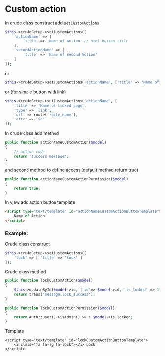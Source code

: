 Custom action
===

In crude class construct add `setCustomActions`

```php
$this->crudeSetup->setCustomActions([
    'actionName' => [
        'title' => 'Name of Action' // html button title
    ],
    'secondActionName' => [
        'title' => 'Name of Second Action'
    ]
]);
```

or

```php
$this->crudeSetup->setCustomActions('actionName', ['title' => 'Name of Action']);
```

or (for simple button with link)

```php
$this->crudeSetup->setCustomActions('actionName', [
    'title' => 'Name of linked page',
    'type' => 'link',
    'url' => route('route_name'),
    'attr' => 'id'
]);
```

In crude class add method

```php
public function actionNameCustomAction($model)
{
    // action code
    return 'success message';
}
```

and second method to define access (default method return true)

```php
public function actionNameCustomActionPermission($model)
{
    return true;
}
```

In view add action button template

```html
<script type="text/template" id="actionNameCustomActionButtonTemplate">
    Name of Action
</script>
```

### Example:

Crude class construct

```php
$this->crudeSetup->setCustomActions([
    'lock' => [ 'title' => 'lock' ]
]);
```

Crude class method

```php
public function lockCustomAction($model)
{
    $this->updateById($model->id, ['id'=> $model->id, 'is_locked' => 1]);
    return trans('message.lock_success');
}

public function lockCustomActionPermission($model)
{
    return Auth::user()->isAdmin() && ! $model->is_locked;
}
```

Template

```
<script type="text/template" id="lockCustomActionButtonTemplate">
    <i class="fa fa-lg fa-lock"></i> Lock
</script>
```
